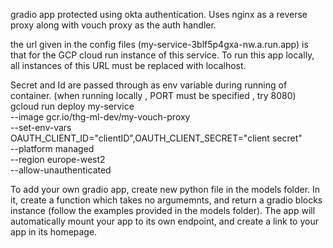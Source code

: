 gradio app protected using okta authentication. Uses nginx as a reverse proxy along with vouch proxy as the auth handler.


the url given in the config files (my-service-3blf5p4gxa-nw.a.run.app) is that for the GCP cloud run instance of this service. To run this app locally, all instances of this URL must be replaced with localhost.


Secret and Id are passed through as env variable during running of container.
(when running locally , PORT must be specified , try 8080)
gcloud run deploy my-service \
--image gcr.io/thg-ml-dev/my-vouch-proxy \
--set-env-vars OAUTH_CLIENT_ID="clientID",OAUTH_CLIENT_SECRET="client secret" \
--platform managed \
--region europe-west2 \
--allow-unauthenticated


To add your own gradio app, create new python file in the models folder. In it, create a function which takes no argumemnts, and return a gradio blocks instance (follow the examples provided in the models folder). The app will automatically mount your app to its own endpoint, and create a link to your app in its homepage. 